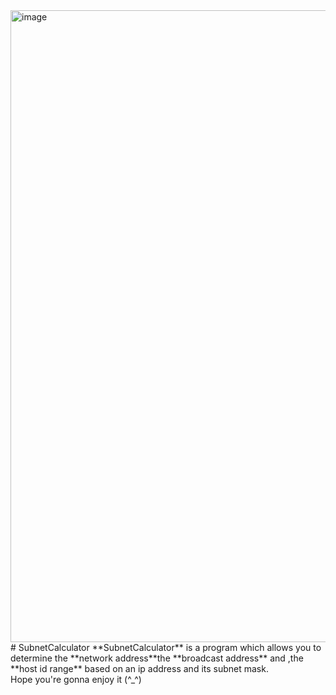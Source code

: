 <img width="1011" alt="image" src="https://user-images.githubusercontent.com/64969369/210251914-83de14d4-5052-425a-a85f-bb3b0216f4c7.png">
# SubnetCalculator
**SubnetCalculator** is a program which allows you to determine the **network address**the **broadcast address** and
,the **host id range** based on an ip address and its subnet mask.<br>
Hope you're gonna enjoy it  (^_^)



